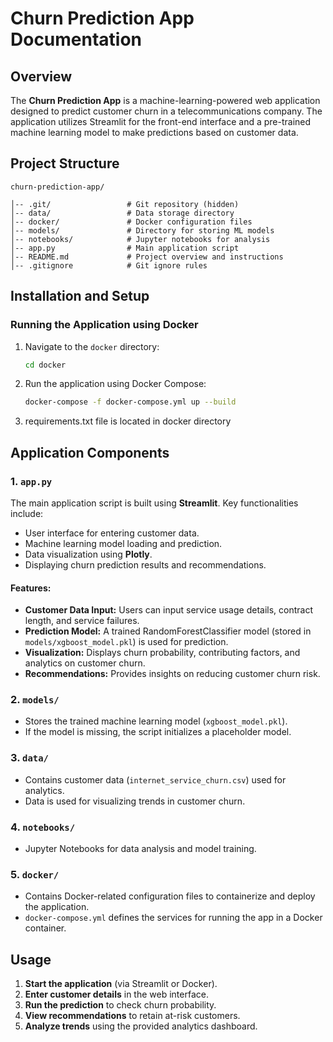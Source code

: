 # Churn Prediction App Documentation

## Overview

The **Churn Prediction App** is a machine-learning-powered web application designed to predict customer churn in a telecommunications company. The application utilizes Streamlit for the front-end interface and a pre-trained machine learning model to make predictions based on customer data.

## Project Structure

```
churn-prediction-app/

│-- .git/                 # Git repository (hidden)
│-- data/                 # Data storage directory
│-- docker/               # Docker configuration files
│-- models/               # Directory for storing ML models
│-- notebooks/            # Jupyter notebooks for analysis
│-- app.py                # Main application script
│-- README.md             # Project overview and instructions
│-- .gitignore            # Git ignore rules

```

## Installation and Setup

### Running the Application using Docker

1. Navigate to the `docker` directory:
   ```sh
   cd docker
   ```
2. Run the application using Docker Compose:
   ```sh
   docker-compose -f docker-compose.yml up --build
   ```
3. requirements.txt file is located in docker directory

## Application Components

### 1. `app.py`

The main application script is built using **Streamlit**. Key functionalities include:

- User interface for entering customer data.
- Machine learning model loading and prediction.
- Data visualization using **Plotly**.
- Displaying churn prediction results and recommendations.

#### Features:

- **Customer Data Input:** Users can input service usage details, contract length, and service failures.
- **Prediction Model:** A trained RandomForestClassifier model (stored in `models/xgboost_model.pkl`) is used for prediction.
- **Visualization:** Displays churn probability, contributing factors, and analytics on customer churn.
- **Recommendations:** Provides insights on reducing customer churn risk.

### 2. `models/`

- Stores the trained machine learning model (`xgboost_model.pkl`).
- If the model is missing, the script initializes a placeholder model.

### 3. `data/`

- Contains customer data (`internet_service_churn.csv`) used for analytics.
- Data is used for visualizing trends in customer churn.

### 4. `notebooks/`

- Jupyter Notebooks for data analysis and model training.

### 5. `docker/`

- Contains Docker-related configuration files to containerize and deploy the application.
- `docker-compose.yml` defines the services for running the app in a Docker container.

## Usage

1. **Start the application** (via Streamlit or Docker).
2. **Enter customer details** in the web interface.
3. **Run the prediction** to check churn probability.
4. **View recommendations** to retain at-risk customers.
5. **Analyze trends** using the provided analytics dashboard.
